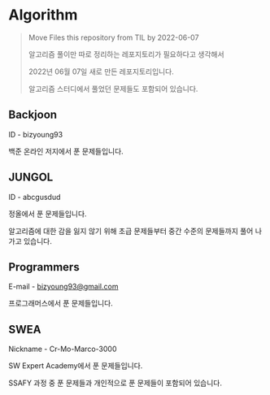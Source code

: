 # Algorithm

>Move Files this repository from TIL by 2022-06-07 
>
>알고리즘 풀이만 따로 정리하는 레포지토리가 필요하다고 생각해서 
>
>2022년 06월 07일 새로 만든 레포지토리입니다.
>
>
>알고리즘 스터디에서 풀었던 문제들도 포함되어 있습니다.





## Backjoon

ID - bizyoung93

백준 온라인 저지에서 푼 문제들입니다.



## JUNGOL

ID - abcgusdud

정올에서 푼 문제들입니다.

알고리즘에 대한 감을 잃지 않기 위해 초급 문제들부터 중간 수준의 문제들까지 풀어 나가고 있습니다.



## Programmers

E-mail - bizyoung93@gmail.com

프로그래머스에서 푼 문제들입니다.



## SWEA

Nickname - Cr-Mo-Marco-3000

SW Expert Academy에서 푼 문제들입니다.

SSAFY 과정 중 푼 문제들과 개인적으로 푼 문제들이 포함되어 있습니다.